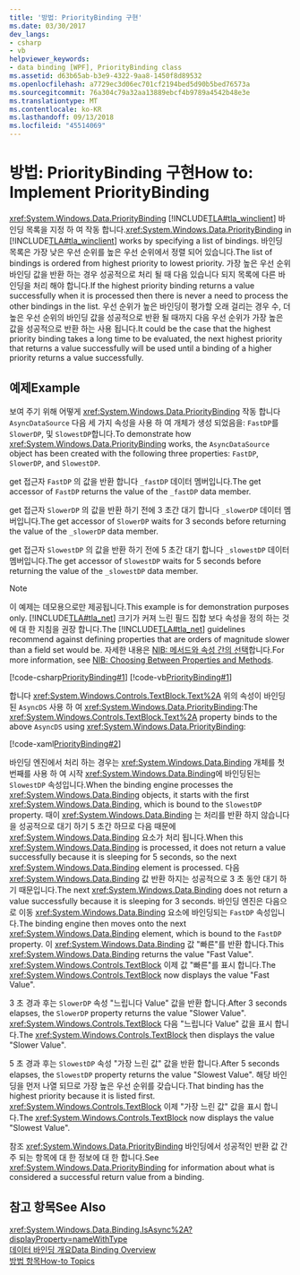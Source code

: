 ```yaml
---
title: '방법: PriorityBinding 구현'
ms.date: 03/30/2017
dev_langs:
- csharp
- vb
helpviewer_keywords:
- data binding [WPF], PriorityBinding class
ms.assetid: d63b65ab-b3e9-4322-9aa8-1450f8d89532
ms.openlocfilehash: a7729ec3d06ec701cf2194bed5d90b5bed76573a
ms.sourcegitcommit: 76a304c79a32aa13889ebcf4b9789a4542b48e3e
ms.translationtype: MT
ms.contentlocale: ko-KR
ms.lasthandoff: 09/13/2018
ms.locfileid: "45514069"
---
```

# <a name="how-to-implement-prioritybinding"></a><span data-ttu-id="8a785-102">방법: PriorityBinding 구현</span><span class="sxs-lookup"><span data-stu-id="8a785-102">How to: Implement PriorityBinding</span></span>
<span data-ttu-id="8a785-103"><xref:System.Windows.Data.PriorityBinding> [!INCLUDE[TLA#tla_winclient](../../../../includes/tlasharptla-winclient-md.md)] 바인딩 목록을 지정 하 여 작동 합니다.</span><span class="sxs-lookup"><span data-stu-id="8a785-103"><xref:System.Windows.Data.PriorityBinding> in [!INCLUDE[TLA#tla_winclient](../../../../includes/tlasharptla-winclient-md.md)] works by specifying a list of bindings.</span></span> <span data-ttu-id="8a785-104">바인딩 목록은 가장 낮은 우선 순위를 높은 우선 순위에서 정렬 되어 있습니다.</span><span class="sxs-lookup"><span data-stu-id="8a785-104">The list of bindings is ordered from highest priority to lowest priority.</span></span> <span data-ttu-id="8a785-105">가장 높은 우선 순위 바인딩 값을 반환 하는 경우 성공적으로 처리 될 때 다음 있습니다 되지 목록에 다른 바인딩을 처리 해야 합니다.</span><span class="sxs-lookup"><span data-stu-id="8a785-105">If the highest priority binding returns a value successfully when it is processed then there is never a need to process the other bindings in the list.</span></span> <span data-ttu-id="8a785-106">우선 순위가 높은 바인딩이 평가할 오래 걸리는 경우 수, 더 높은 우선 순위의 바인딩 값을 성공적으로 반환 될 때까지 다음 우선 순위가 가장 높은 값을 성공적으로 반환 하는 사용 됩니다.</span><span class="sxs-lookup"><span data-stu-id="8a785-106">It could be the case that the highest priority binding takes a long time to be evaluated, the next highest priority that returns a value successfully will be used until a binding of a higher priority returns a value successfully.</span></span>  
  
## <a name="example"></a><span data-ttu-id="8a785-107">예제</span><span class="sxs-lookup"><span data-stu-id="8a785-107">Example</span></span>  
 <span data-ttu-id="8a785-108">보여 주기 위해 어떻게 <xref:System.Windows.Data.PriorityBinding> 작동 합니다 `AsyncDataSource` 다음 세 가지 속성을 사용 하 여 개체가 생성 되었음을: `FastDP`를 `SlowerDP`, 및 `SlowestDP`합니다.</span><span class="sxs-lookup"><span data-stu-id="8a785-108">To demonstrate how <xref:System.Windows.Data.PriorityBinding> works, the `AsyncDataSource` object has been created with the following three properties: `FastDP`, `SlowerDP`, and `SlowestDP`.</span></span>  
  
 <span data-ttu-id="8a785-109">get 접근자 `FastDP` 의 값을 반환 합니다 `_fastDP` 데이터 멤버입니다.</span><span class="sxs-lookup"><span data-stu-id="8a785-109">The get accessor of `FastDP` returns the value of the `_fastDP` data member.</span></span>  
  
 <span data-ttu-id="8a785-110">get 접근자 `SlowerDP` 의 값을 반환 하기 전에 3 초간 대기 합니다 `_slowerDP` 데이터 멤버입니다.</span><span class="sxs-lookup"><span data-stu-id="8a785-110">The get accessor of `SlowerDP` waits for 3 seconds before returning the value of the `_slowerDP` data member.</span></span>  
  
 <span data-ttu-id="8a785-111">get 접근자 `SlowestDP` 의 값을 반환 하기 전에 5 초간 대기 합니다 `_slowestDP` 데이터 멤버입니다.</span><span class="sxs-lookup"><span data-stu-id="8a785-111">The get accessor of `SlowestDP` waits for 5 seconds before returning the value of the `_slowestDP` data member.</span></span>  
  
> [!NOTE]
>  <span data-ttu-id="8a785-112">이 예제는 데모용으로만 제공됩니다.</span><span class="sxs-lookup"><span data-stu-id="8a785-112">This example is for demonstration purposes only.</span></span> <span data-ttu-id="8a785-113">[!INCLUDE[TLA#tla_net](../../../../includes/tlasharptla-net-md.md)] 크기가 커져 느린 필드 집합 보다 속성을 정의 하는 것에 대 한 지침을 권장 합니다.</span><span class="sxs-lookup"><span data-stu-id="8a785-113">The [!INCLUDE[TLA#tla_net](../../../../includes/tlasharptla-net-md.md)] guidelines recommend against defining properties that are orders of magnitude slower than a field set would be.</span></span> <span data-ttu-id="8a785-114">자세한 내용은 [NIB: 메서드와 속성 간의 선택](https://msdn.microsoft.com/library/55825e8f-7e2e-448a-9505-7217cc91b1af)합니다.</span><span class="sxs-lookup"><span data-stu-id="8a785-114">For more information, see [NIB: Choosing Between Properties and Methods](https://msdn.microsoft.com/library/55825e8f-7e2e-448a-9505-7217cc91b1af).</span></span>  
  
 [!code-csharp[PriorityBinding#1](../../../../samples/snippets/csharp/VS_Snippets_Wpf/PriorityBinding/CSharp/Window1.xaml.cs#1)]
 [!code-vb[PriorityBinding#1](../../../../samples/snippets/visualbasic/VS_Snippets_Wpf/PriorityBinding/VisualBasic/AsyncDataSource.vb#1)]  
  
 <span data-ttu-id="8a785-115">합니다 <xref:System.Windows.Controls.TextBlock.Text%2A> 위의 속성이 바인딩된 `AsyncDS` 사용 하 여 <xref:System.Windows.Data.PriorityBinding>:</span><span class="sxs-lookup"><span data-stu-id="8a785-115">The <xref:System.Windows.Controls.TextBlock.Text%2A> property binds to the above `AsyncDS` using <xref:System.Windows.Data.PriorityBinding>:</span></span>  
  
 [!code-xaml[PriorityBinding#2](../../../../samples/snippets/csharp/VS_Snippets_Wpf/PriorityBinding/CSharp/Window1.xaml#2)]  
  
 <span data-ttu-id="8a785-116">바인딩 엔진에서 처리 하는 경우는 <xref:System.Windows.Data.Binding> 개체를 첫 번째를 사용 하 여 시작 <xref:System.Windows.Data.Binding>에 바인딩된는 `SlowestDP` 속성입니다.</span><span class="sxs-lookup"><span data-stu-id="8a785-116">When the binding engine processes the <xref:System.Windows.Data.Binding> objects, it starts with the first <xref:System.Windows.Data.Binding>, which is bound to the `SlowestDP` property.</span></span> <span data-ttu-id="8a785-117">때이 <xref:System.Windows.Data.Binding> 는 처리를 반환 하지 않습니다을 성공적으로 대기 하기 5 초간 하므로 다음 때문에 <xref:System.Windows.Data.Binding> 요소가 처리 됩니다.</span><span class="sxs-lookup"><span data-stu-id="8a785-117">When this <xref:System.Windows.Data.Binding> is processed, it does not return a value successfully because it is sleeping for 5 seconds, so the next <xref:System.Windows.Data.Binding> element is processed.</span></span> <span data-ttu-id="8a785-118">다음 <xref:System.Windows.Data.Binding> 값 반환 하지는 성공적으로 3 초 동안 대기 하기 때문입니다.</span><span class="sxs-lookup"><span data-stu-id="8a785-118">The next <xref:System.Windows.Data.Binding> does not return a value successfully because it is sleeping for 3 seconds.</span></span> <span data-ttu-id="8a785-119">바인딩 엔진은 다음으로 이동 <xref:System.Windows.Data.Binding> 요소에 바인딩되는 `FastDP` 속성입니다.</span><span class="sxs-lookup"><span data-stu-id="8a785-119">The binding engine then moves onto the next <xref:System.Windows.Data.Binding> element, which is bound to the `FastDP` property.</span></span> <span data-ttu-id="8a785-120">이 <xref:System.Windows.Data.Binding> 값 "빠른"를 반환 합니다.</span><span class="sxs-lookup"><span data-stu-id="8a785-120">This <xref:System.Windows.Data.Binding> returns the value "Fast Value".</span></span> <span data-ttu-id="8a785-121"><xref:System.Windows.Controls.TextBlock> 이제 값 "빠른"를 표시 합니다.</span><span class="sxs-lookup"><span data-stu-id="8a785-121">The <xref:System.Windows.Controls.TextBlock> now displays the value "Fast Value".</span></span>  
  
 <span data-ttu-id="8a785-122">3 초 경과 후는 `SlowerDP` 속성 "느립니다 Value" 값을 반환 합니다.</span><span class="sxs-lookup"><span data-stu-id="8a785-122">After 3 seconds elapses, the `SlowerDP` property returns the value "Slower Value".</span></span> <span data-ttu-id="8a785-123"><xref:System.Windows.Controls.TextBlock> 다음 "느립니다 Value" 값을 표시 합니다.</span><span class="sxs-lookup"><span data-stu-id="8a785-123">The <xref:System.Windows.Controls.TextBlock> then displays the value "Slower Value".</span></span>  
  
 <span data-ttu-id="8a785-124">5 초 경과 후는 `SlowestDP` 속성 "가장 느린 값" 값을 반환 합니다.</span><span class="sxs-lookup"><span data-stu-id="8a785-124">After 5 seconds elapses, the `SlowestDP` property returns the value "Slowest Value".</span></span> <span data-ttu-id="8a785-125">해당 바인딩을 먼저 나열 되므로 가장 높은 우선 순위를 갖습니다.</span><span class="sxs-lookup"><span data-stu-id="8a785-125">That binding has the highest priority because it is listed first.</span></span> <span data-ttu-id="8a785-126"><xref:System.Windows.Controls.TextBlock> 이제 "가장 느린 값" 값을 표시 합니다.</span><span class="sxs-lookup"><span data-stu-id="8a785-126">The <xref:System.Windows.Controls.TextBlock> now displays the value "Slowest Value".</span></span>  
  
 <span data-ttu-id="8a785-127">참조 <xref:System.Windows.Data.PriorityBinding> 바인딩에서 성공적인 반환 값 간주 되는 항목에 대 한 정보에 대 한 합니다.</span><span class="sxs-lookup"><span data-stu-id="8a785-127">See <xref:System.Windows.Data.PriorityBinding> for information about what is considered a successful return value from a binding.</span></span>  
  
## <a name="see-also"></a><span data-ttu-id="8a785-128">참고 항목</span><span class="sxs-lookup"><span data-stu-id="8a785-128">See Also</span></span>  
 <xref:System.Windows.Data.Binding.IsAsync%2A?displayProperty=nameWithType>  
 [<span data-ttu-id="8a785-129">데이터 바인딩 개요</span><span class="sxs-lookup"><span data-stu-id="8a785-129">Data Binding Overview</span></span>](../../../../docs/framework/wpf/data/data-binding-overview.md)  
 [<span data-ttu-id="8a785-130">방법 항목</span><span class="sxs-lookup"><span data-stu-id="8a785-130">How-to Topics</span></span>](../../../../docs/framework/wpf/data/data-binding-how-to-topics.md)
